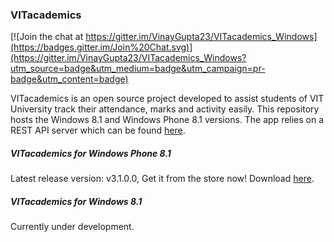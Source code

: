 ### VITacademics

[![Join the chat at https://gitter.im/VinayGupta23/VITacademics_Windows](https://badges.gitter.im/Join%20Chat.svg)](https://gitter.im/VinayGupta23/VITacademics_Windows?utm_source=badge&utm_medium=badge&utm_campaign=pr-badge&utm_content=badge)


VITacademics is an open source project developed to assist students of VIT University track their attendance, marks and activity easily. This repository hosts the Windows 8.1 and Windows Phone 8.1 versions. The app relies on a REST API server which can be found [here](https://github.com/aneesh-neelam/VITacademics).

##### VITacademics for Windows Phone 8.1

Latest release version: v3.1.0.0, Get it from the store now!
Download [here](http://windowsphone.com/s?appid=d6a9e028-4cc2-46ea-9f1b-84c02f4ae408).

##### VITacademics for Windows 8.1

Currently under development.
